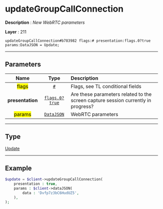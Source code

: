 # updateGroupCallConnection

**Description** : *New WebRTC parameters*

**Layer** : 211

```tl
updateGroupCallConnection#b783982 flags:# presentation:flags.0?true params:DataJSON = Update;
```

---

## Parameters

| Name | Type | Description |
| :---: | :---: | :--- |
| <mark>flags</mark> | [`#`](type/#) | Flags, see TL conditional fields |
| **presentation** | [`flags.0?true`](type/true) | Are these parameters related to the screen capture session currently in progress? |
| <mark>params</mark> | [`DataJSON`](type/DataJSON) | WebRTC parameters |

---

## Type

[Update](type/Update)

---

## Example

```php
$update = $client->updateGroupCallConnection(
	presentation : true,
	params : $client->dataJSON(
		data : 'Dvfp7z3bC6HudUZ5',
	),
);
```